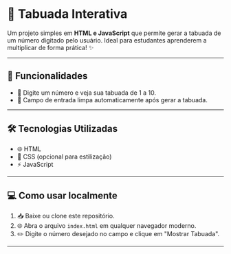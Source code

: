 # 🧮 Tabuada Interativa

Um projeto simples em **HTML e JavaScript** que permite gerar a tabuada de um número digitado pelo usuário. Ideal para estudantes aprenderem a multiplicar de forma prática! ✨

---

## 🚀 Funcionalidades
- 📝 Digite um número e veja sua tabuada de 1 a 10.  
- 🧹 Campo de entrada limpa automaticamente após gerar a tabuada.  

---

## 🛠️ Tecnologias Utilizadas
- 🌐 HTML  
- 🎨 CSS (opcional para estilização)  
- ⚡ JavaScript

---

## 💻 Como usar localmente
1. 📥 Baixe ou clone este repositório.  
2. 🌐 Abra o arquivo `index.html` em qualquer navegador moderno.  
3. ✏️ Digite o número desejado no campo e clique em "Mostrar Tabuada".  

---
